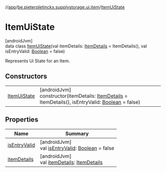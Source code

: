 //[app](../../../index.md)/[be.pieterpletinckx.supplystorage.ui.item](../index.md)/[ItemUiState](index.md)

# ItemUiState

[androidJvm]\
data class [ItemUiState](index.md)(val itemDetails: [ItemDetails](../-item-details/index.md) = ItemDetails(), val isEntryValid: [Boolean](https://kotlinlang.org/api/latest/jvm/stdlib/kotlin/-boolean/index.html) = false)

Represents Ui State for an Item.

## Constructors

| | |
|---|---|
| [ItemUiState](-item-ui-state.md) | [androidJvm]<br>constructor(itemDetails: [ItemDetails](../-item-details/index.md) = ItemDetails(), isEntryValid: [Boolean](https://kotlinlang.org/api/latest/jvm/stdlib/kotlin/-boolean/index.html) = false) |

## Properties

| Name | Summary |
|---|---|
| [isEntryValid](is-entry-valid.md) | [androidJvm]<br>val [isEntryValid](is-entry-valid.md): [Boolean](https://kotlinlang.org/api/latest/jvm/stdlib/kotlin/-boolean/index.html) = false |
| [itemDetails](item-details.md) | [androidJvm]<br>val [itemDetails](item-details.md): [ItemDetails](../-item-details/index.md) |
